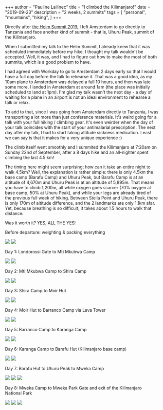 +++
author = "Pauline Lallinec"
title = "I climbed the Kilimanjaro!"
date = "2019-09-23"
description = "2 weeks, 2 summits"
tags = [
    "personal",
    "mountains",
    "hiking",
]
+++

Directly after [the Helm Summit 2019](/post/helm-summit-2019/), I left Amsterdam to go directly to Tanzania and face another kind of summit - that is, Uhuru Peak, summit of the Kilimanjaro.

When I submitted my talk to the Helm Summit, I already knew that it was scheduled immediately before my hike. I thought my talk wouldn't be accepted. Well, it was, and I had to figure out how to make the most of both summits, which is a good problem to have.

I had agreed with Workday to go to Amsterdam 2 days early so that I would have a full day before the talk to rehearse it. That was a good idea, as my 10am plane to Amsterdam was delayed a full 10 hours, and then was late some more. I landed in Amsterdam at around 1am (the place was initially scheduled to land at 1pm). I'm glad my talk wasn't the next day - a day of waiting for a plane in an airport is not an ideal environment to rehearse a talk or relax.

To add to that, since I was going from Amsterdam directly to Tanzania, I was transporting a lot more than just conference materials. It's weird going for a talk with your full hiking / climbing gear. It's even weirder when the day of your talk coincides with the start of your antimalarial prescription. The next day after my talk, I had to start taking altitude sickness medication. Least we can say is that it makes for a very unique experience :)

The climb itself went smoothly and I summited the Kilimanjaro at 7:20am on Sunday 22nd of September, after a 8 days hike and an all-nighter spent climbing the last 4.5 km!

The timing here might seem surprising; how can it take an entire night to walk 4.5km? Well, the explanation is rather simple: there is only 4.5km the base camp (Barafu Camp) and Uhuru Peak, but Barafu Camp is at an altitude of 4,670m and Uhuru Peak is at an altitude of 5,895m. That means you have to climb 1,200m, all while oxygen goes scarcer (70% oxygen at base camp, 50% at Uhuru Peak), and while your legs are already tired of the previous full week of hiking. Between Stella Point and Uhuru Peak, there is only 170m of altitude difference, and the 2  landmarks are only 1.1km afar. Yet, because breathing is so difficult, it takes about 1.5 hours to walk that distance.

Was it worth it? YES, ALL THE YES!

Before departure: weighting & packing everything

![](/images/kili01.jpg)
![](/images/kili02.jpg)

Day 1: Londorossi Gate to Mti Mkubwa Camp

![](/images/kili11.jpg)
![](/images/kili12.jpg)

Day 2: Mti Mkubwa Camp to Shira Camp

![](/images/kili21.jpg)
![](/images/kili22.jpg)

Day 3: Shira Camp to Moir Hut

![](/images/kili31.jpg)
![](/images/kili32.jpg)

Day 4: Moir Hut to Barranco Camp via Lava Tower

![](/images/kili41.jpg)
![](/images/kili42.jpg)

Day 5: Barranco Camp to Karanga Camp

![](/images/kili51.jpg)
![](/images/kili52.jpg)

Day 6: Karanga Camp to Barafu Hut (Kilimanjaro base camp)

![](/images/kili61.jpg)
![](/images/kili62.jpg)

Day 7: Barafu Hut to Uhuru Peak to Mweka Camp

![](/images/kili71.jpg)
![](/images/kili72.jpg)
![](/images/kili73.jpeg)

Day 8: Mweka Camp to Mweka Park Gate and exit of the Kilimanjaro National Park

![](/images/kili81.jpg)
![](/images/kili82.jpg)
![](/images/kili83.jpg)
